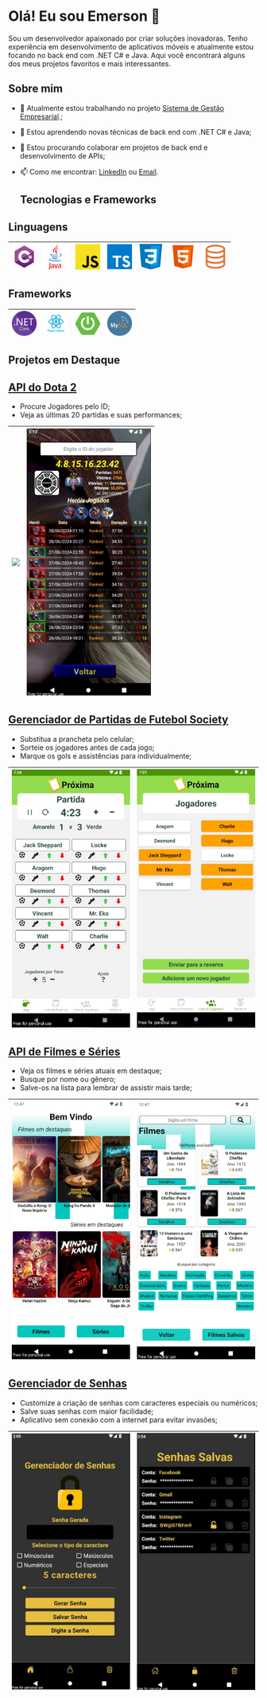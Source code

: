 # Olá! Eu sou Emerson 👋

Sou um desenvolvedor apaixonado por criar soluções inovadoras. Tenho experiência em desenvolvimento de aplicativos móveis e atualmente estou focando no back end com .NET C# e Java. Aqui você encontrará alguns dos meus projetos favoritos e mais interessantes.

## Sobre mim
- 🔭 Atualmente estou trabalhando no projeto [Sistema de Gestão Empresarial](https://github.com/Emerson2342/gestao-empresarial).;
- 🌱 Estou aprendendo novas técnicas de back end com .NET C# e Java;
- 👯 Estou procurando colaborar em projetos de back end e desenvolvimento de APIs;
- 📫 Como me encontrar: [LinkedIn](https://www.linkedin.com/in/emersonribeiro2342/) ou [Email](mailto:lyncoln_erc@hotmail.com).

  ## Tecnologias e Frameworks

## Linguagens
| <img src="png/c.png" width="50" height="auto"> | <img src="png/java.png" width="50" height="auto">| <img src="png/javascript.png" width="50" height="auto">| <img src="png/typescript.png" width="50" height="auto"> | <img src="png/css.png" width="50" height="auto"> | <img src="png/html.png" width="50" height="auto">| <img src="png/sql.png" width="50" height="auto"> |
|:---:|:---:|:---:|:---:|:---:|:---:|:---:|


## Frameworks

| <img src="png/.net.png" width="50" height="auto"> | <img src="png/reactNative.png" width="50" height="auto"> | <img src="png/spring-boot.png" width="50" height="auto">   | <img src="png/mysql.png" width="50" height="auto"> |
|:---:|:---:|:---:|:---:|


## Projetos em Destaque

## [API do Dota 2](https://github.com/Emerson2342/dota2)
- Procure Jogadores pelo ID;
- Veja as últimas 20 partidas e suas performances;
  

|<img src="https://raw.githubusercontent.com/Emerson2342/dota2/main/assets/home.jpeg" width="250" height="auto"> | <img src="https://raw.githubusercontent.com/Emerson2342/dota2/main/assets/player.jpg" width="250" height="auto">|
|:---:|:---:|


## [Gerenciador de Partidas de Futebol Society](https://github.com/Emerson2342/proxima-futebol) 
- Substitua a prancheta pelo celular;
- Sorteie os jogadores antes de cada jogo;
- Marque os gols e assistências para individualmente;


|<img src="https://raw.githubusercontent.com/Emerson2342/proxima-futebol/main/Imagens/partida.jpeg" width="250" height="auto"> | <img src="https://raw.githubusercontent.com/Emerson2342/proxima-futebol/main/Imagens/listaGeral.jpeg" width="250" height="auto">|
|:---:|:---:|

## [API de Filmes e Séries](https://github.com/Emerson2342/apI-filmes) 
- Veja os filmes e séries atuais em destaque;
- Busque por nome ou gênero;
- Salve-os na lista para lembrar de assistir mais tarde;  

|<img src="https://raw.githubusercontent.com/Emerson2342/API-filmes/main/Images/home.jpg" width="250" height="auto"> | <img src="https://raw.githubusercontent.com/Emerson2342/API-filmes/main/Images/filmes.jpg" width="250" height="auto">|
|:---:|:---:|

## [Gerenciador de Senhas](https://github.com/Emerson2342/gerador-senha/) 
- Customize a criação de senhas com caracteres especiais ou numéricos;
- Salve suas senhas com maior facilidade;
- Aplicativo sem conexão com a internet para evitar invasões;  

|<img src="https://raw.githubusercontent.com/Emerson2342/gerador-senha/main/Imagens/PaginaPrincipal.jpeg" width="250" height="auto"> | <img src="https://raw.githubusercontent.com/Emerson2342/gerador-senha/main/Imagens/Senhas.jpeg" width="250" height="auto">|
|:---:|:---:|
